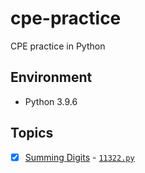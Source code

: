 # cpe-practice
CPE practice in Python

## Environment
- Python 3.9.6
## Topics
- [x] [Summing Digits](https://cpe.cse.nsysu.edu.tw/cpe/file/attendance/problemPdf/11332.pdf) - [`11322.py`](11332.py) 
